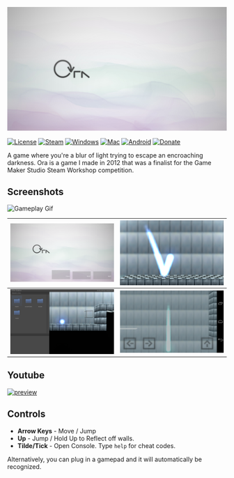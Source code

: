 ![Ora Logo](screenshots/cover.jpg)

[![License][license-img]][license-url]
[![Steam][steam-img]][steam-url]
[![Windows][windows-img]][windows-url]
[![Mac][mac-img]][mac-url]
[![Android][android-img]][android-url]
[![Donate][donate-img]][donate-url]

A game where you're a blur of light trying to escape an encroaching darkness. Ora is a game I made in 2012 that was a finalist for the Game Maker Studio Steam Workshop competition.

## Screenshots

![Gameplay Gif](screenshots/gameplay-animation.gif)

| ![Main Menu](screenshots/menu.png) | ![Gameplay](screenshots/gameplay.png) |
|:-:|:-:|
| ![Editor](screenshots/editor.png) | ![Android App](screenshots/android.png) |

## Youtube

[![preview](http://img.youtube.com/vi/-kXZ0GLl9TQ/0.jpg)](http://www.youtube.com/watch?v=-kXZ0GLl9TQ "Ora Gameplay")

## Controls

- **Arrow Keys** - Move / Jump
- **Up** - Jump / Hold Up to Reflect off walls. 
- **Tilde/Tick** - Open Console. Type `help` for cheat codes.

Alternatively, you can plug in a gamepad and it will automatically be recognized. 

[donate-img]: http://img.shields.io/:$-patreon-green.svg?style=flat-square
[donate-url]: https://www.patreon.com/alaingalvan
[license-img]: http://img.shields.io/:license-mit-blue.svg?style=flat-square
[license-url]: https://opensource.org/licenses/MIT  
[steam-url]: https://steamcommunity.com/sharedfiles/filedetails/?id=101432890&tscn=1350763601
[steam-img]: https://img.shields.io/badge/steam-workshop-2a2a2a.svg?style=flat-square
[windows-img]: http://img.shields.io/:download-win-03b3fe.svg?style=flat-square
[windows-url]: https://github.com/alaingalvan/ora.gmx/raw/master/builds/windows/ora.exe 
[android-img]: http://img.shields.io/:download-android-a4ca39.svg?style=flat-square
[android-url]: https://github.com/alaingalvan/ora.gmx/raw/master/builds/android/ora.apk
[mac-img]: http://img.shields.io/:download-mac-cb929a.svg?style=flat-square
[mac-url]: https://github.com/alaingalvan/ora.gmx/raw/master/builds/osx/ora.app.zip